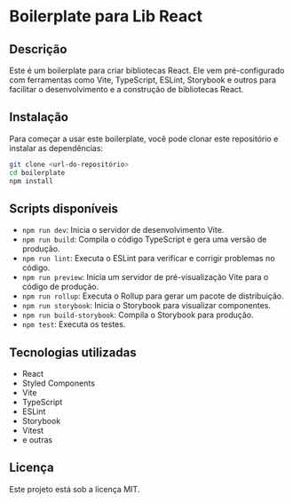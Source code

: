 # Boilerplate para Lib React

## Descrição

Este é um boilerplate para criar bibliotecas React. Ele vem pré-configurado com ferramentas como Vite, TypeScript, ESLint, Storybook e outros para facilitar o desenvolvimento e a construção de bibliotecas React.

## Instalação

Para começar a usar este boilerplate, você pode clonar este repositório e instalar as dependências:

```bash
git clone <url-do-repositório>
cd boilerplate
npm install
```

## Scripts disponíveis

-   `npm run dev`: Inicia o servidor de desenvolvimento Vite.
-   `npm run build`: Compila o código TypeScript e gera uma versão de produção.
-   `npm run lint`: Executa o ESLint para verificar e corrigir problemas no código.
-   `npm run preview`: Inicia um servidor de pré-visualização Vite para o código de produção.
-   `npm run rollup`: Executa o Rollup para gerar um pacote de distribuição.
-   `npm run storybook`: Inicia o Storybook para visualizar componentes.
-   `npm run build-storybook`: Compila o Storybook para produção.
-   `npm test`: Executa os testes.

## Tecnologias utilizadas

-   React
-   Styled Components
-   Vite
-   TypeScript
-   ESLint
-   Storybook
-   Vitest
-   e outras

## Licença

Este projeto está sob a licença MIT.
